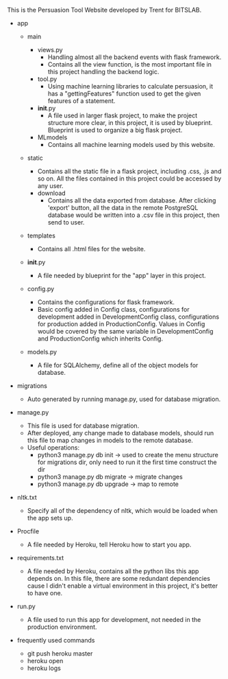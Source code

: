 This is the Persuasion Tool Website developed by Trent for BITSLAB.

- app
  - main
    - views.py
      - Handling almost all the backend events with flask framework.
      - Contains all the view function, is the most important file in this project handling the backend logic.
    - tool.py
      - Using machine learning libraries to calculate persuasion, it has a "gettingFeatures" function used to get the given features of a statement.
    - __init__.py
      - A file used in larger flask project, to make the project structure more clear, in this project, it is used by blueprint. Blueprint is used to organize a big flask project.
    - MLmodels
      - Contains all machine learning models used by this website.

  - static
    - Contains all the static file in a flask project, including .css, .js and so on. All the files contained in this project could be accessed by any user.
    - download
      - Contains all the data exported from database. After clicking 'export' button, all the data in the remote PostgreSQL database would be written into a .csv file in this project, then send to user.

  - templates
    - Contains all .html files for the website.

  - __init__.py
    - A file needed by blueprint for the "app" layer in this project.

  - config.py
    - Contains the configurations for flask framework.
    - Basic config added in Config class, configurations for development added in DevelopmentConfig class, configurations for production added in ProductionConfig. Values in Config would be covered by the same variable in DevelopmentConfig and ProductionConfig which inherits Config.

  - models.py
    - A file for SQLAlchemy, define all of the object models for database.

- migrations
  - Auto generated by running manage.py, used for database migration.

- manage.py
  - This file is used for database migration.
  - After deployed, any change made to database models, should run this file to map changes in models to the remote database.
  - Useful operations:
    - python3 manage.py db init -> used to create the menu structure for migrations dir, only need to run it the first time construct the dir
    - python3 manage.py db migrate -> migrate changes
    - python3 manage.py db upgrade -> map to remote

- nltk.txt
  - Specify all of the dependency of nltk, which would be loaded when the app sets up.

- Procfile
  - A file needed by Heroku, tell Heroku how to start you app.

- requirements.txt
  - A file needed by Heroku, contains all the python libs this app depends on. In this file, there are some redundant dependencies cause I didn't enable a virtual environment in this project, it's better to have one.

- run.py
  - A file used to run this app for development, not needed in the production environment.

- frequently used commands
  - git push heroku master
  - heroku open
  - heroku logs
